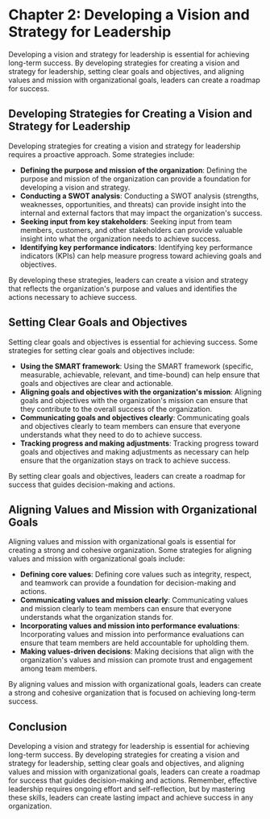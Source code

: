 Chapter 2: Developing a Vision and Strategy for Leadership
==========================================================

Developing a vision and strategy for leadership is essential for achieving long-term success. By developing strategies for creating a vision and strategy for leadership, setting clear goals and objectives, and aligning values and mission with organizational goals, leaders can create a roadmap for success.

Developing Strategies for Creating a Vision and Strategy for Leadership
-----------------------------------------------------------------------

Developing strategies for creating a vision and strategy for leadership requires a proactive approach. Some strategies include:

- **Defining the purpose and mission of the organization**: Defining the purpose and mission of the organization can provide a foundation for developing a vision and strategy.
- **Conducting a SWOT analysis**: Conducting a SWOT analysis (strengths, weaknesses, opportunities, and threats) can provide insight into the internal and external factors that may impact the organization's success.
- **Seeking input from key stakeholders**: Seeking input from team members, customers, and other stakeholders can provide valuable insight into what the organization needs to achieve success.
- **Identifying key performance indicators**: Identifying key performance indicators (KPIs) can help measure progress toward achieving goals and objectives.

By developing these strategies, leaders can create a vision and strategy that reflects the organization's purpose and values and identifies the actions necessary to achieve success.

Setting Clear Goals and Objectives
----------------------------------

Setting clear goals and objectives is essential for achieving success. Some strategies for setting clear goals and objectives include:

- **Using the SMART framework**: Using the SMART framework (specific, measurable, achievable, relevant, and time-bound) can help ensure that goals and objectives are clear and actionable.
- **Aligning goals and objectives with the organization's mission**: Aligning goals and objectives with the organization's mission can ensure that they contribute to the overall success of the organization.
- **Communicating goals and objectives clearly**: Communicating goals and objectives clearly to team members can ensure that everyone understands what they need to do to achieve success.
- **Tracking progress and making adjustments**: Tracking progress toward goals and objectives and making adjustments as necessary can help ensure that the organization stays on track to achieve success.

By setting clear goals and objectives, leaders can create a roadmap for success that guides decision-making and actions.

Aligning Values and Mission with Organizational Goals
-----------------------------------------------------

Aligning values and mission with organizational goals is essential for creating a strong and cohesive organization. Some strategies for aligning values and mission with organizational goals include:

- **Defining core values**: Defining core values such as integrity, respect, and teamwork can provide a foundation for decision-making and actions.
- **Communicating values and mission clearly**: Communicating values and mission clearly to team members can ensure that everyone understands what the organization stands for.
- **Incorporating values and mission into performance evaluations**: Incorporating values and mission into performance evaluations can ensure that team members are held accountable for upholding them.
- **Making values-driven decisions**: Making decisions that align with the organization's values and mission can promote trust and engagement among team members.

By aligning values and mission with organizational goals, leaders can create a strong and cohesive organization that is focused on achieving long-term success.

Conclusion
----------

Developing a vision and strategy for leadership is essential for achieving long-term success. By developing strategies for creating a vision and strategy for leadership, setting clear goals and objectives, and aligning values and mission with organizational goals, leaders can create a roadmap for success that guides decision-making and actions. Remember, effective leadership requires ongoing effort and self-reflection, but by mastering these skills, leaders can create lasting impact and achieve success in any organization.

